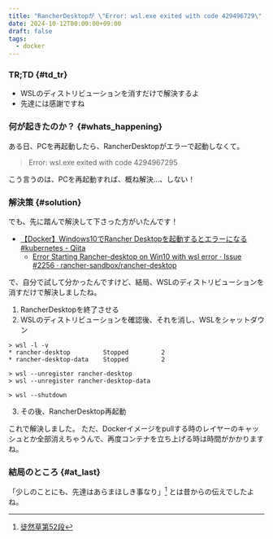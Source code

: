 ```yaml
---
title: "RancherDesktopが \"Error: wsl.exe exited with code 429496729\" で起動できなくて困った話"
date: 2024-10-12T00:00:00+09:00
draft: false
tags:
  - docker
---
```


### TR;TD {#td_tr}

* WSLのディストリビューションを消すだけで解決するよ
* 先達には感謝ですね

### 何が起きたのか？ {#whats_happening}

ある日、PCを再起動したら、RancherDesktopがエラーで起動しなくて。

> Error: wsl.exe exited with code 4294967295

こう言うのは、PCを再起動すれば、概ね解決…、しない！

### 解決策 {#solution}

でも、先に踏んで解決して下さった方がいたんです！

* [【Docker】Windows10でRancher Desktopを起動するとエラーになる #kubernetes - Qiita](https://qiita.com/takanori-azegami-jp/items/0ba7d456f40eb963c994 "【Docker】Windows10でRancher Desktopを起動するとエラーになる #kubernetes - Qiita")
  * [Error Starting Rancher-desktop on Win10 with wsl error · Issue #2256 · rancher-sandbox/rancher-desktop](https://github.com/rancher-sandbox/rancher-desktop/issues/2256 "Error Starting Rancher-desktop on Win10 with wsl error · Issue #2256 · rancher-sandbox/rancher-desktop")

で、自分で試して分かったんですけど、結局、WSLのディストリビューションを消すだけで解決しましたね。

1. RancherDesktopを終了させる
2. WSLのディストリビューションを確認後、それを消し、WSLをシャットダウン

```ch
> wsl -l -v
* rancher-desktop         Stopped         2
* rancher-desktop-data    Stopped         2

> wsl --unregister rancher-desktop
> wsl --unregister rancher-desktop-data

> wsl --shutdown
```

3. その後、RancherDesktop再起動

これで解決しました。 
ただ、Dockerイメージをpullする時のレイヤーのキャッシュとか全部消えちゃうんで、再度コンテナを立ち上げる時は時間がかかりますね。

### 結局のところ {#at_last}

「少しのことにも、先達はあらまほしき事なり」[^1] とは昔からの伝えでしたよね。

[^1]: [徒然草第52段](https://www2.yamanashi-ken.ac.jp/~itoyo/tsuredure/turedure050_099/turedure052.htm "徒然草第52段")